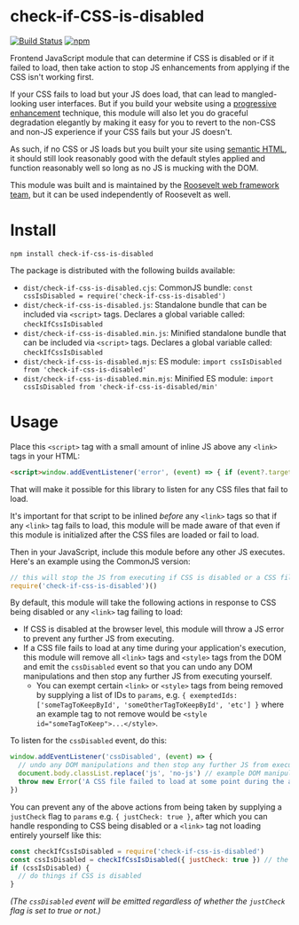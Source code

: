 # check-if-CSS-is-disabled

[![Build Status](https://github.com/rooseveltframework/check-if-css-is-disabled/workflows/CI/badge.svg
)](https://github.com/rooseveltframework/check-if-css-is-disabled/actions?query=workflow%3ACI) [![npm](https://img.shields.io/npm/v/check-if-css-is-disabled.svg)](https://www.npmjs.com/package/check-if-css-is-disabled)

Frontend JavaScript module that can determine if CSS is disabled or if it failed to load, then take action to stop JS enhancements from applying if the CSS isn't working first.

If your CSS fails to load but your JS does load, that can lead to mangled-looking user interfaces. But if you build your website using a [progressive enhancement](https://en.wikipedia.org/wiki/Progressive_enhancement) technique, this module will also let you do graceful degradation elegantly by making it easy for you to revert to the non-CSS and non-JS experience if your CSS fails but your JS doesn't.

As such, if no CSS or JS loads but you built your site using [semantic HTML](https://en.wikipedia.org/wiki/Semantic_HTML), it should still look reasonably good with the default styles applied and function reasonably well so long as no JS is mucking with the DOM.

This module was built and is maintained by the [Roosevelt web framework](https://github.com/rooseveltframework/roosevelt) [team](https://github.com/orgs/rooseveltframework/people), but it can be used independently of Roosevelt as well.

# Install

`npm install check-if-css-is-disabled`

The package is distributed with the following builds available:

- `dist/check-if-css-is-disabled.cjs`: CommonJS bundle: `const cssIsDisabled = require('check-if-css-is-disabled')`
- `dist/check-if-css-is-disabled.js`: Standalone bundle that can be included via `<script>` tags. Declares a global variable called: `checkIfCssIsDisabled`
- `dist/check-if-css-is-disabled.min.js`: Minified standalone bundle that can be included via `<script>` tags. Declares a global variable called: `checkIfCssIsDisabled`
- `dist/check-if-css-is-disabled.mjs`: ES module: `import cssIsDisabled from 'check-if-css-is-disabled'`
- `dist/check-if-css-is-disabled.min.mjs`: Minified ES module: `import cssIsDisabled from 'check-if-css-is-disabled/min'`

# Usage

Place this `<script>` tag with a small amount of inline JS above any `<link>` tags in your HTML:

```html
<script>window.addEventListener('error', (event) => { if (event?.target?.tagName?.toLowerCase() === 'link') { window.linkTagError = true } }, true)</script>
```

That will make it possible for this library to listen for any CSS files that fail to load.

It's important for that script to be inlined *before* any `<link>` tags so that if any `<link>` tag fails to load, this module will be made aware of that even if this module is initialized after the CSS files are loaded or fail to load.

Then in your JavaScript, include this module before any other JS executes. Here's an example using the CommonJS version:

```javascript
// this will stop the JS from executing if CSS is disabled or a CSS file fails to load; it will also remove any existing CSS from the DOM
require('check-if-css-is-disabled')()
```

By default, this module will take the following actions in response to CSS being disabled or any `<link>` tag failing to load:

- If CSS is disabled at the browser level, this module will throw a JS error to prevent any further JS from executing.
- If a CSS file fails to load at any time during your application's execution, this module will remove all `<link>` tags and `<style>` tags from the DOM and emit the `cssDisabled` event so that you can undo any DOM manipulations and then stop any further JS from executing yourself.
  - You can exempt certain `<link>` or `<style>` tags from being removed by supplying a list of IDs to `params`, e.g. `{ exemptedIds: ['someTagToKeepById', 'someOtherTagToKeepById', 'etc'] }` where an example tag to not remove would be `<style id="someTagToKeep">...</style>`.

To listen for the `cssDisabled` event, do this:

```javascript
window.addEventListener('cssDisabled', (event) => {
  // undo any DOM manipulations and then stop any further JS from executing
  document.body.classList.replace('js', 'no-js') // example DOM manipulation to undo
  throw new Error('A CSS file failed to load at some point during the app\'s usage. It is unsafe to execute any further JavaScript if the CSS has not loaded properly.')
})
```

You can prevent any of the above actions from being taken by supplying a `justCheck` flag to `params` e.g. `{ justCheck: true }`, after which you can handle responding to CSS being disabled or a `<link>` tag not loading entirely yourself like this:

```javascript
const checkIfCssIsDisabled = require('check-if-css-is-disabled')
const cssIsDisabled = checkIfCssIsDisabled({ justCheck: true }) // the constructor will return `true` if CSS is disabled and `false` if it is not; all params are optional
if (cssIsDisabled) {
  // do things if CSS is disabled
}
```

*(The `cssDisabled` event will be emitted regardless of whether the `justCheck` flag is set to true or not.)*
